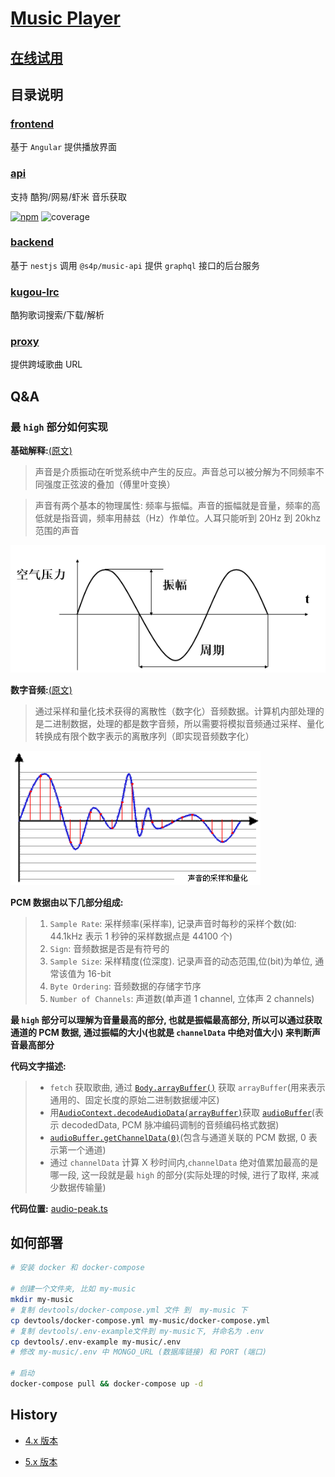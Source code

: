 # [Music Player](https://m.xinshangshangxin.com/)

## [在线试用](https://m.xinshangshangxin.com/)

## 目录说明

### [frontend](./frontend)

基于 `Angular` 提供播放界面

### [api](https://github.com/xinshangshangxin/music/tree/5.x/api)

支持 酷狗/网易/虾米 音乐获取

[![npm](https://img.shields.io/npm/v/@s4p/music-api.svg?label=%40s4p%2Fmusic-api&style=flat-square)](https://www.npmjs.com/package/@s4p/music-api)
![coverage](https://gitlab.com/shang-music/music-api/badges/master/coverage.svg)

### [backend](./backend)

基于 `nestjs` 调用 `@s4p/music-api` 提供 `graphql` 接口的后台服务

### [kugou-lrc](https://github.com/xinshangshangxin/music/tree/5.x/kugou-lrc)

酷狗歌词搜索/下载/解析

### [proxy](https://github.com/xinshangshangxin/music/tree/5.x/proxy)

提供跨域歌曲 URL

## Q&A

### 最 `high` 部分如何实现

**基础解释:**[(原文)](http://blog.jianchihu.net/pcm-volume-control.html)

> 声音是介质振动在听觉系统中产生的反应。声音总可以被分解为不同频率不同强度正弦波的叠加（傅里叶变换）

> 声音有两个基本的物理属性: 频率与振幅。声音的振幅就是音量，频率的高低就是指音调，频率用赫兹（Hz）作单位。人耳只能听到 20Hz 到 20khz 范围的声音

![声音](./assets/images/001.png)

**数字音频:**[(原文)](https://blog.csdn.net/ljxt523/article/details/52068241)

> 通过采样和量化技术获得的离散性（数字化）音频数据。计算机内部处理的是二进制数据，处理的都是数字音频，所以需要将模拟音频通过采样、量化转换成有限个数字表示的离散序列（即实现音频数字化）

![数字音频](./assets/images/002.gif)

**PCM 数据由以下几部分组成:**

> 1. `Sample Rate`: 采样频率(采样率), 记录声音时每秒的采样个数(如: 44.1kHz 表示 1 秒钟的采样数据点是 44100 个)
> 2. `Sign`: 音频数据是否是有符号的
> 3. `Sample Size`: 采样精度(位深度). 记录声音的动态范围,位(bit)为单位, 通常该值为 16-bit
> 4. `Byte Ordering`: 音频数据的存储字节序
> 5. `Number of Channels`: 声道数(单声道 1 channel, 立体声 2 channels)

**最 `high` 部分可以理解为音量最高的部分, 也就是振幅最高部分, 所以可以通过获取通道的 PCM 数据, 通过振幅的大小(也就是 `channelData` 中绝对值大小) 来判断声音最高部分**

**代码文字描述:**

> - `fetch` 获取歌曲, 通过 [`Body.arrayBuffer()`](https://developer.mozilla.org/en-US/docs/Web/API/Body/arrayBuffer) 获取 `arrayBuffer`(用来表示通用的、固定长度的原始二进制数据缓冲区)
> - 用[`AudioContext.decodeAudioData(arrayBuffer)`](https://developer.mozilla.org/en-US/docs/Web/API/BaseAudioContext/decodeAudioData)获取 [`audioBuffer`](https://zh.wikipedia.org/wiki/%E8%84%88%E8%A1%9D%E7%B7%A8%E7%A2%BC%E8%AA%BF%E8%AE%8A)(表示 decodedData, PCM 脉冲编码调制的音频编码格式数据)
> - [`audioBuffer.getChannelData(0)`](https://developer.mozilla.org/en-US/docs/Web/API/AudioBuffer/getChannelData)(包含与通道关联的 PCM 数据, 0 表示第一个通道)
> - 通过 `channelData` 计算 X 秒时间内,`channelData` 绝对值累加最高的是哪一段, 这一段就是最 `high` 的部分(实际处理的时候, 进行了取样, 来减少数据传输量)

**代码位置:**
[audio-peak.ts](https://github.com/xinshangshangxin/music/blob/develop/frontend/src/app/core/audio/audio-peak.ts#L10-L20)

## 如何部署

```bash
# 安装 docker 和 docker-compose

# 创建一个文件夹, 比如 my-music
mkdir my-music
# 复制 devtools/docker-compose.yml 文件 到  my-music 下
cp devtools/docker-compose.yml my-music/docker-compose.yml
# 复制 devtools/.env-example文件到 my-music下, 并命名为 .env
cp devtools/.env-example my-music/.env
# 修改 my-music/.env 中 MONGO_URL (数据库链接) 和 PORT (端口)

# 启动
docker-compose pull && docker-compose up -d
```

## History

- [4.x 版本](https://github.com/xinshangshangxin/music/tree/4.x)

- [5.x 版本](https://github.com/xinshangshangxin/music/tree/5.x)
